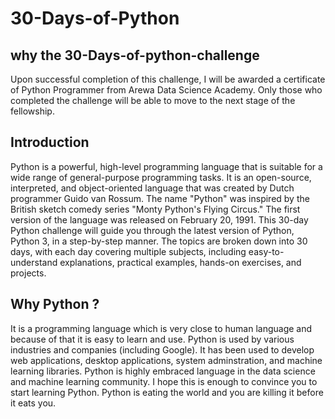# 30-Days-of-Python

## why the 30-Days-of-python-challenge
Upon successful completion of this challenge, I will be awarded a certificate of Python Programmer from Arewa Data Science Academy. Only those who completed the challenge will be able to move to the next stage of the fellowship.

## Introduction
Python is a powerful, high-level programming language that is suitable for a wide range of general-purpose programming tasks. It is an open-source, interpreted, and object-oriented language that was created by Dutch programmer Guido van Rossum. The name "Python" was inspired by the British sketch comedy series "Monty Python's Flying Circus." The first version of the language was released on February 20, 1991. This 30-day Python challenge will guide you through the latest version of Python, Python 3, in a step-by-step manner. The topics are broken down into 30 days, with each day covering multiple subjects, including easy-to-understand explanations, practical examples, hands-on exercises, and projects.

## Why Python ?
It is a programming language which is very close to human language and because of that it is easy to learn and use. Python is used by various industries and companies (including Google). It has been used to develop web applications, desktop applications, system adminstration, and machine learning libraries. Python is highly embraced language in the data science and machine learning community. I hope this is enough to convince you to start learning Python. Python is eating the world and you are killing it before it eats you.
